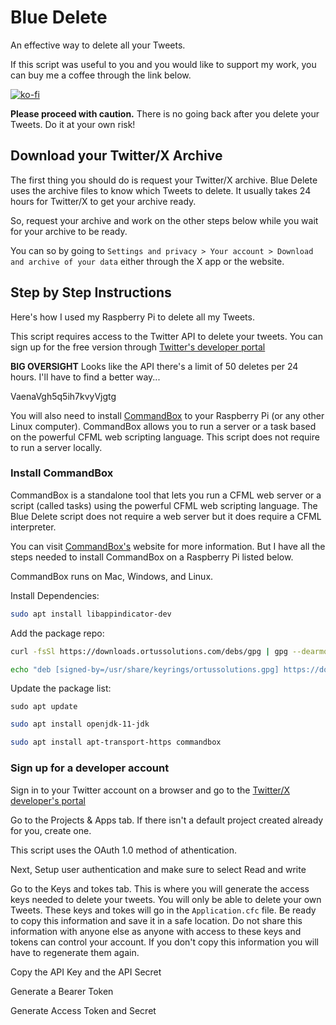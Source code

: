 # Blue Delete

An effective way to delete all your Tweets.

If this script was useful to you and you would like to support my work, you can buy me a coffee through the link below.

[![ko-fi](https://ko-fi.com/img/githubbutton_sm.svg)](https://ko-fi.com/J3J6BINRX)

**Please proceed with caution.** There is no going back after you delete your Tweets. Do it at your own risk!

## Download your Twitter/X Archive

The first thing you should do is request your Twitter/X archive. Blue Delete uses the archive files to know which Tweets to delete. It usually takes 24 hours for Twitter/X to get your archive ready.

So, request your archive and work on the other steps below while you wait for your archive to be ready.

You can so by going to ```Settings and privacy > Your account > Download and archive of your data``` either through the X app or the website.

## Step by Step Instructions

Here's how I used my Raspberry Pi to delete all my Tweets.

This script requires access to the Twitter API to delete your tweets. You can sign up for the free version through [Twitter's developer portal](https://developer.x.com)

**BIG OVERSIGHT** Looks like the API there's a limit of 50 deletes per 24 hours. I'll have to find a better way...

VaenaVgh5q5ih7kvyVjgtg

You will also need to install [CommandBox](https://commandbox.ortusbooks.com/setup/installation) to your Raspberry Pi (or any other Linux computer). CommandBox allows you to run a server or a task based on the powerful CFML web scripting language. This script does not require to run a server locally.

### Install CommandBox
CommandBox is a standalone tool that lets you run a CFML web server or a script (called tasks) using the powerful CFML web scripting language. The Blue Delete script does not require a web server but it does require a CFML interpreter.

You can visit [CommandBox's](https://commandbox.ortusbooks.com/setup/installation) website for more information. But I have all the steps needed to install CommandBox on a Raspberry Pi listed below.

CommandBox runs on Mac, Windows, and Linux.

Install Dependencies:

```bash
sudo apt install libappindicator-dev
```

Add the package repo:
```bash
curl -fsSl https://downloads.ortussolutions.com/debs/gpg | gpg --dearmor | sudo tee /usr/share/keyrings/ortussolutions.gpg > /dev/null
```
```bash
echo "deb [signed-by=/usr/share/keyrings/ortussolutions.gpg] https://downloads.ortussolutions.com/debs/noarch /" | sudo tee /etc/apt/sources.list.d/commandbox.list
```
Update the package list:
```nash
sudo apt update
```
```bash
sudo apt install openjdk-11-jdk
```
```bash
sudo apt install apt-transport-https commandbox
```

### Sign up for a developer account

Sign in to your Twitter account on a browser and go to the [Twitter/X developer's portal](https://developer.x.com)

Go to the Projects & Apps tab. If there isn't a default project created already for you, create one.

This script uses the OAuth 1.0 method of athentication. 

Next, Setup user authentication and make sure to select Read and write

Go to the Keys and tokes tab. This is where you will generate the access keys needed to delete your tweets. You will only be able to delete your own Tweets.
These keys and tokes will go in the ```Application.cfc``` file. Be ready to copy this information and save it in a safe location. Do not share this information with anyone else as anyone with access to these keys and tokens can control your account. If you don't copy this information you will have to regenerate them again.

Copy the API Key and the API Secret

Generate a Bearer Token

Generate Access Token and Secret